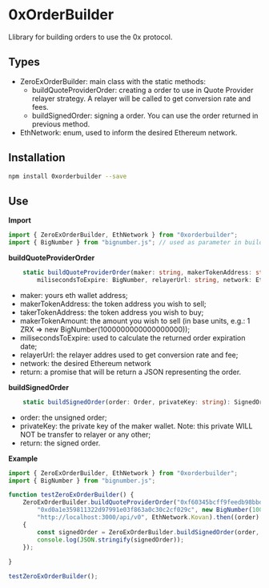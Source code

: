 # 0xOrderBuilder
Llibrary for building orders to use the 0x protocol.

## Types

* ZeroExOrderBuilder: main class with the static methods:
  * buildQuoteProviderOrder: creating a order to use in Quote Provider relayer strategy. A relayer will be called to get conversion rate and fees.
  * buildSignedOrder: signing a order. You can use the order returned in previous method.
* EthNetwork: enum, used to inform the desired Ethereum network.

## Installation

```bash
npm install 0xorderbuilder --save
```

## Use

**Import**
```typescript
import { ZeroExOrderBuilder, EthNetwork } from "0xorderbuilder";
import { BigNumber } from "bignumber.js"; // used as parameter in buildQuoteProviderOrder method
```
**buildQuoteProviderOrder** 
```typescript
    static buildQuoteProviderOrder(maker: string, makerTokenAddress: string, takerTokenAddress: string, makerTokenAmount: BigNumber, 
        milisecondsToExpire: BigNumber, relayerUrl: string, network: EthNetwork): Promise<Order>;
```
* maker: yours eth wallet address;
* makerTokenAddress: the token address you wish to sell;
* takerTokenAddress: the token address you wish to buy;
* makerTokenAmount: the amount you wish to sell (in base units, e.g.: 1 ZRX => new BigNumber(1000000000000000000));
* milisecondsToExpire: used to calculate the returned order expiration date;
* relayerUrl: the relayer addres used to get conversion rate and fee;
* network: the desired Ethereum network
* return: a promise that will be return a JSON representing the order.

**buildSignedOrder**
```typescript
    static buildSignedOrder(order: Order, privateKey: string): SignedOrder;
```
* order: the unsigned order;
* privateKey: the private key of the maker wallet. Note: this private WILL NOT be transfer to relayer or any other;
* return: the signed order.

**Example**
```typescript
import { ZeroExOrderBuilder, EthNetwork } from "0xorderbuilder";
import { BigNumber } from "bignumber.js";

function testZeroExOrderBuilder() {
    ZeroExOrderBuilder.buildQuoteProviderOrder("0xf60345bcff9feedb98bbdfc996b33cba00ee2c75", "0x6ff6c0ff1d68b964901f986d4c9fa3ac68346570", 
        "0xd0a1e359811322d97991e03f863a0c30c2cf029c", new BigNumber(1000000000000000000), new BigNumber(10000), 
        "http://localhost:3000/api/v0", EthNetwork.Kovan).then((order) =>
    {
        const signedOrder = ZeroExOrderBuilder.buildSignedOrder(order, "0x5edd9d13a5d62821bbda8ac6da7d7ca69a1b540dc99ac9232fefc04d09e28055");
        console.log(JSON.stringify(signedOrder));
    });
        
}

testZeroExOrderBuilder();
```
